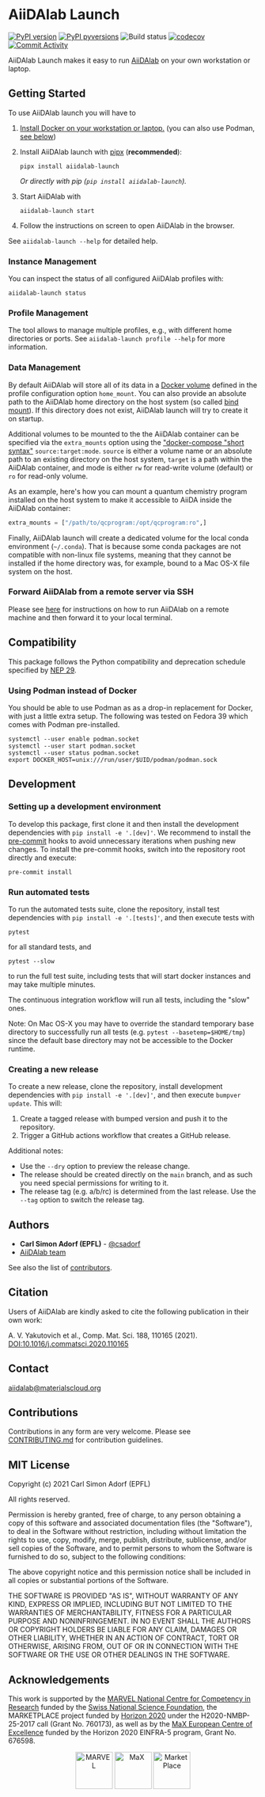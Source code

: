 # AiiDAlab Launch

[![PyPI version](https://badge.fury.io/py/aiidalab-launch.svg)](https://badge.fury.io/py/aiidalab-launch)
[![PyPI pyversions](https://img.shields.io/pypi/pyversions/aiidalab-launch.svg)](https://pypi.python.org/pypi/aiidalab-launch/)
![Build status](https://github.com/aiidalab/aiidalab-launch/actions/workflows/ci.yml/badge.svg?branch=main)
[![codecov](https://codecov.io/gh/aiidalab/aiidalab-launch/branch/main/graph/badge.svg?token=7FOZR20CHS)](https://codecov.io/gh/aiidalab/aiidalab-launch)
[![Commit Activity](https://img.shields.io/github/commit-activity/m/aiidalab/aiidalab-launch.svg)](https://github.com/aiidalab/aiidalab-launch/pulse)

AiiDAlab Launch makes it easy to run [AiiDAlab](https://www.aiidalab.net) on your own workstation or laptop.

## Getting Started

To use AiiDAlab launch you will have to

1. [Install Docker on your workstation or laptop.](https://docs.docker.com/get-docker/) (you can also use Podman, [see below](README.md#using-podman))
2. Install AiiDAlab launch with [pipx](https://pypa.github.io/pipx/installation/) (**recommended**):

   ```console
   pipx install aiidalab-launch
   ```

   _Or directly with pip (`pip install aiidalab-launch`)._

3. Start AiiDAlab with

    ```console
    aiidalab-launch start
    ```
4. Follow the instructions on screen to open AiiDAlab in the browser.

See `aiidalab-launch --help` for detailed help.

### Instance Management

You can inspect the status of all configured AiiDAlab profiles with:

```console
aiidalab-launch status
```

### Profile Management

The tool allows to manage multiple profiles, e.g., with different home directories or ports.
See `aiidalab-launch profile --help` for more information.

### Data Management

By default AiiDAlab will store all of its data in a [Docker volume](https://docs.docker.com/storage/volumes/) defined in the profile configuration option `home_mount`.
You can also provide an absolute path to the AiiDAlab home directory on the host system (so called [bind mount](https://docs.docker.com/storage/bind-mounts/)).
If this directory does not exist, AiiDAlab launch will try to create it on startup.

Additional volumes to be mounted to the the AiiDAlab container can be specified via the `extra_mounts` option using the ["docker-compose "short syntax"](https://docs.docker.com/compose/compose-file/compose-file-v3/#volumes) `source:target:mode`.
`source` is either a volume name or an absolute path to an existing directory on the host system,
`target` is a path within the AiiDAlab container,
and mode is either `rw` for read-write volume (default) or `ro` for read-only volume.

As an example, here's how you can mount a quantum chemistry program installed on the host system to make it accessible to AiiDA inside the AiiDAlab container:
```python
extra_mounts = ["/path/to/qcprogram:/opt/qcprogram:ro",]
```

Finally, AiiDAlab launch will create a dedicated volume for the local conda environment (`~/.conda`).
That is because some conda packages are not compatible with non-linux file systems, meaning that they cannot be installed if the home directory was, for example, bound to a Mac OS-X file system on the host.

### Forward AiiDAlab from a remote server via SSH

Please see [here](ssh-forward.md) for instructions on how to run AiiDAlab on a remote machine and then forward it to your local terminal.

## Compatibility

This package follows the Python compatibility and deprecation schedule specified by [NEP 29](https://numpy.org/neps/nep-0029-deprecation_policy.html).

### Using Podman instead of Docker

You should be able to use Podman as as a drop-in replacement for Docker, with just a little extra setup. The following was tested on Fedora 39 which comes with Podman pre-installed.

```console
systemctl --user enable podman.socket
systemctl --user start podman.socket
systemctl --user status podman.socket
export DOCKER_HOST=unix:///run/user/$UID/podman/podman.sock
```

## Development

### Setting up a development environment

To develop this package, first clone it and then install the development dependencies with `pip install -e '.[dev]'`.
We recommend to install the [pre-commit](https://pre-commit.com/) hooks to avoid unnecessary iterations when pushing new changes.
To install the pre-commit hooks, switch into the repository root directly and execute:
```console
pre-commit install
```

### Run automated tests

To run the automated tests suite, clone the repository, install test dependencies with `pip install -e '.[tests]'`, and then execute tests with

```console
pytest
```
for all standard tests, and
```console
pytest --slow
```
to run the full test suite, including tests that will start docker instances and may take multiple minutes.

The continuous integration workflow will run all tests, including the "slow" ones.

Note: On Mac OS-X you may have to override the standard temporary base directory to successfully run all tests (e.g. `pytest --basetemp=$HOME/tmp`) since the default base directory may not be accessible to the Docker runtime.

### Creating a new release

To create a new release, clone the repository, install development dependencies with `pip install -e '.[dev]'`, and then execute `bumpver update`.
This will:

  1. Create a tagged release with bumped version and push it to the repository.
  2. Trigger a GitHub actions workflow that creates a GitHub release.

Additional notes:

  - Use the `--dry` option to preview the release change.
  - The release should be created directly on the `main` branch,
    and as such you need special permissions for writing to it.
  - The release tag (e.g. a/b/rc) is determined from the last release.
    Use the `--tag` option to switch the release tag.

## Authors

* **Carl Simon Adorf (EPFL)** - [@csadorf](https://github.com/csadorf)
* [AiiDAlab team](https://www.aiidalab.net/about/)

See also the list of [contributors](https://github.com/aiidalab/aiidalab-launch/contributors).


## Citation

Users of AiiDAlab are kindly asked to cite the following publication in their own work:

A. V. Yakutovich et al., Comp. Mat. Sci. 188, 110165 (2021).
[DOI:10.1016/j.commatsci.2020.110165](https://doi.org/10.1016/j.commatsci.2020.110165)

## Contact

aiidalab@materialscloud.org

## Contributions

Contributions in any form are very welcome.
Please see [CONTRIBUTING.md](CONTRIBUTING.md) for contribution guidelines.

## MIT License

Copyright (c) 2021 Carl Simon Adorf (EPFL)

All rights reserved.

Permission is hereby granted, free of charge, to any person obtaining a copy
of this software and associated documentation files (the "Software"), to deal
in the Software without restriction, including without limitation the rights
to use, copy, modify, merge, publish, distribute, sublicense, and/or sell
copies of the Software, and to permit persons to whom the Software is
furnished to do so, subject to the following conditions:

The above copyright notice and this permission notice shall be included in all
copies or substantial portions of the Software.

THE SOFTWARE IS PROVIDED "AS IS", WITHOUT WARRANTY OF ANY KIND, EXPRESS OR
IMPLIED, INCLUDING BUT NOT LIMITED TO THE WARRANTIES OF MERCHANTABILITY,
FITNESS FOR A PARTICULAR PURPOSE AND NONINFRINGEMENT. IN NO EVENT SHALL THE
AUTHORS OR COPYRIGHT HOLDERS BE LIABLE FOR ANY CLAIM, DAMAGES OR OTHER
LIABILITY, WHETHER IN AN ACTION OF CONTRACT, TORT OR OTHERWISE, ARISING FROM,
OUT OF OR IN CONNECTION WITH THE SOFTWARE OR THE USE OR OTHER DEALINGS IN THE
SOFTWARE.

## Acknowledgements

This work is supported by the
[MARVEL National Centre for Competency in Research](<https://nccr-marvel.ch>) funded by the [Swiss National Science Foundation](<https://www.snf.ch/en>),
the MARKETPLACE project funded by [Horizon 2020](https://ec.europa.eu/programmes/horizon2020/) under the H2020-NMBP-25-2017 call (Grant No. 760173),
as well as by the [MaX
European Centre of Excellence](<http://www.max-centre.eu/>) funded by the Horizon 2020 EINFRA-5 program,
Grant No. 676598.

<div style="text-align:center">
 <img src="logos/MARVEL.png" alt="MARVEL" height="75px">
 <img src="logos/MaX.png" alt="MaX" height="75px">
 <img src="logos/MarketPlace.png" alt="MarketPlace" height="75px">
</div>
